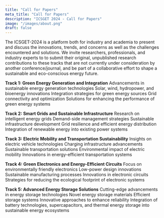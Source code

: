 ```yaml
---
title: "Call for Papers"
meta_title: "Call for Papers"
description: "ICSGET 2024 - Call for Papers"
image: "/images/about.png"
draft: false
---
```


The ICSGET-2024 is a platform both for industry and academia to present and discuss the innovations, trends, and concerns as well as the challenges encountered and solutions. We invite researchers, professionals, and industry experts to to submit their original, unpublished research contributions to these tracks that are not currently under consideration by another conference/journal, and be part of a collaborative effort to shape a sustainable and eco-conscious energy future.

**Track 1: Green Energy Generation and Integration**
Advancements in sustainable energy generation technologies
Solar, wind, hydropower, and bioenergy innovations
Integration strategies for green energy sources
Grid connectivity and optimization
Solutions for enhancing the performance of green energy systems

**Track 2: Smart Grids and Sustainable Infrastructure**
Research on intelligent energy grids
Demand-side management strategies
Sustainable infrastructure development
Grid resilience and efficient energy distribution
Integration of renewable energy into existing power systems

**Track 3: Electric Mobility and Transportation Sustainability**
Insights on electric vehicle technologies
Charging infrastructure advancements
Sustainable transportation solutions
Environmental impact of electric mobility
Innovations in energy-efficient transportation systems

**Track 4: Green Electronics and Energy-Efficient Circuits**
Focus on environmentally friendly electronics
Low-power design innovations
Sustainable manufacturing processes
Innovations in electronic circuits
Strategies for reducing the ecological footprint of electronic systems

**Track 5: Advanced Energy Storage Solutions**
Cutting-edge advancements in energy storage technologies
Novel energy storage materials
Efficient storage systems
Innovative approaches to enhance reliability
Integration of battery technologies, supercapacitors, and thermal energy storage into sustainable energy ecosystems